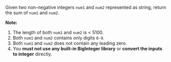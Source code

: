 
Given two non-negative integers  `num1`  and  `num2`  represented as string, return the sum of  `num1`  and  `num2`.

**Note:**

1.  The length of both  `num1`  and  `num2`  is < 5100.
2.  Both  `num1`  and  `num2`  contains only digits  `0-9`.
3.  Both  `num1`  and  `num2`  does not contain any leading zero.
4.  You  **must not use any built-in BigInteger library**  or  **convert the inputs to integer**  directly.
